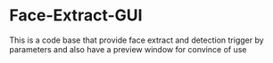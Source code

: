 # Face-Extract-GUI
This is a code base that provide face extract and detection trigger by parameters and also have a preview window for convince of use
